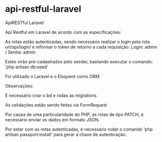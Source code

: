 # api-restful-laravel
ApiRESTful Laravel

Api Restful em Laravel de acordo com as especificações:

As rotas estão autenticadas, sendo necessário realizar o login 
pela rota url/api/login/ e informar o token de retorno a cada requisição.
Login: admin / Senha: admin

Estes virão pré-cadastrados pelo seeder, bastando executar o comando: 'php artisan db:seed'

Foi utilizado o Laravel e o Eloquent como ORM.

Observações:

É necessário criar o bd e rodas as migrations

As validações estão sendo feitas via FormRequest

Por causa de uma particularidade do PHP, as rotas de tipo PATCH, é necessário
enviar os dados em formato JSON.

Por estar com as rotas autenticadas, é necessário rodar o comando 'php artisan passport:install'
para gerar a chave de autenticação.


